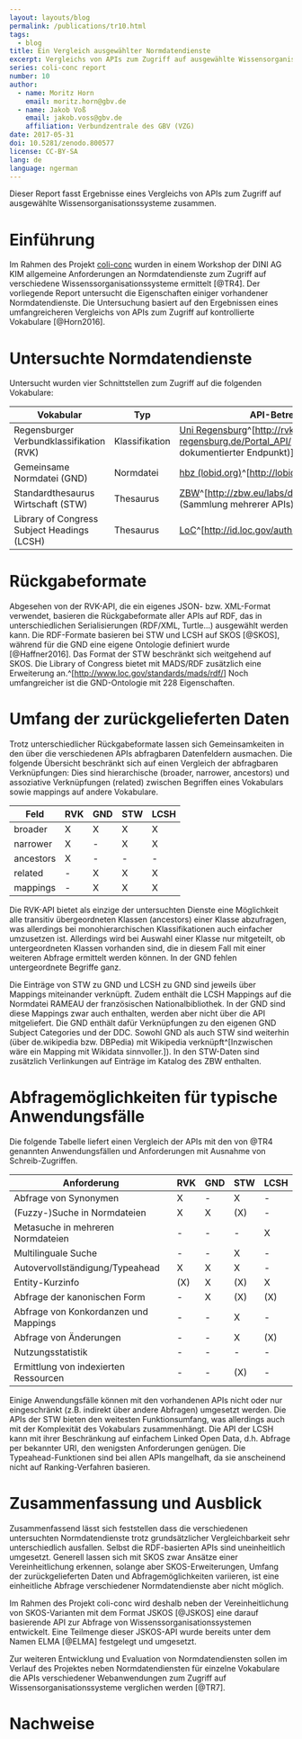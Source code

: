 ```yaml
---
layout: layouts/blog
permalink: /publications/tr10.html
tags:
  - blog
title: Ein Vergleich ausgewählter Normdatendienste
excerpt: Vergleichs von APIs zum Zugriff auf ausgewählte Wissensorganisationssysteme
series: coli-conc report
number: 10
author:
  - name: Moritz Horn
    email: moritz.horn@gbv.de 
  - name: Jakob Voß
    email: jakob.voss@gbv.de
    affiliation: Verbundzentrale des GBV (VZG)
date: 2017-05-31
doi: 10.5281/zenodo.800577
license: CC-BY-SA
lang: de
language: ngerman
---
```


Dieser Report fasst Ergebnisse eines Vergleichs von APIs zum Zugriff auf
ausgewählte Wissensorganisationssysteme zusammen.

# Einführung

Im Rahmen des Projekt [coli-conc](/) wurden in einem
Workshop der DINI AG KIM allgemeine Anforderungen an Normdatendienste zum
Zugriff auf verschiedene Wissenssorganisationssysteme ermittelt [@TR4]. Der
vorliegende Report untersucht die Eigenschaften einiger vorhandener
Normdatendienste. Die Untersuchung basiert auf den Ergebnissen eines
umfangreicheren Vergleichs von APIs zum Zugriff auf kontrollierte Vokabulare
[@Horn2016].

# Untersuchte Normdatendienste

Untersucht wurden vier Schnittstellen zum Zugriff auf die folgenden Vokabulare:

Vokabular                                   | Typ            | API-Betreiber
--------------------------------------------|----------------|-----
Regensburger Verbundklassifikation (RVK)    | Klassifikation | [Uni Regensburg](http://rvk.uni-regensburg.de/api/)^[<http://rvk.uni-regensburg.de/Portal_API/> (nicht dokumentierter Endpunkt)]
Gemeinsame Normdatei (GND)                  | Normdatei      | [hbz (lobid.org)](http://lobid.org/api)^[<http://lobid.org/api>]
Standardthesaurus Wirtschaft (STW)          | Thesaurus      | [ZBW](http://zbw.eu/labs/de/project/econ-ws)^[<http://zbw.eu/labs/de/project/econ-ws> (Sammlung mehrerer APIs)]
Library of Congress Subject Headings (LCSH) | Thesaurus      | [LoC](http://id.loc.gov/authorities/subjects.html)^[<http://id.loc.gov/authorities/subjects.html>]

# Rückgabeformate

Abgesehen von der RVK-API, die ein eigenes JSON- bzw. XML-Format verwendet,
basieren die Rückgabeformate aller APIs auf RDF, das in unterschiedlichen
Serialisierungen (RDF/XML, Turtle...) ausgewählt werden kann. Die RDF-Formate
basieren bei STW und LCSH auf SKOS [@SKOS], während für die GND eine eigene
Ontologie definiert wurde [@Haffner2016]. Das Format der STW beschränkt sich
weitgehend auf SKOS. Die Library of Congress bietet mit MADS/RDF zusätzlich
eine Erweiterung an.^[<http://www.loc.gov/standards/mads/rdf/>] Noch
umfangreicher ist die GND-Ontologie mit 228 Eigenschaften.

# Umfang der zurückgelieferten Daten

Trotz unterschiedlicher Rückgabeformate lassen sich Gemeinsamkeiten in den über
die verschiedenen APIs abfragbaren Datenfeldern ausmachen. Die folgende
Übersicht beschränkt sich auf einen Vergleich der abfragbaren Verknüpfungen:
Dies sind hierarchische (broader, narrower, ancestors) und assoziative
Verknüpfungen (related) zwischen Begriffen eines Vokabulars sowie mappings auf
andere Vokabulare.
 
Feld            | RVK   | GND   | STW   | LCSH
----------------|-------|-------|-------|-----
broader         | X     | X     | X     | X
narrower        | X     | -     | X     | X
ancestors       | X     | -     | -     | -
related         | -     | X     | X     | X
mappings        | -     | X     | X     | X

Die RVK-API bietet als einzige der untersuchten Dienste eine Möglichkeit alle
transitiv übergeordneten Klassen (ancestors) einer Klasse abzufragen, was
allerdings bei monohierarchischen Klassifikationen auch einfacher umzusetzen
ist. Allerdings wird bei Auswahl einer Klasse nur mitgeteilt, ob
untergeordneten Klassen vorhanden sind, die in diesem Fall mit einer weiteren
Abfrage ermittelt werden können. In der GND fehlen untergeordnete Begriffe
ganz.

Die Einträge von STW zu GND und LCSH zu GND sind jeweils über Mappings
miteinander verknüpft. Zudem enthält die LCSH Mappings auf die Normdatei RAMEAU
der französischen Nationalbibliothek. In der GND sind diese Mappings zwar auch
enthalten, werden aber nicht über die API mitgeliefert.  Die GND enthält dafür
Verknüpfungen zu den eigenen GND Subject Categories und der DDC.  Sowohl GND
als auch STW sind weiterhin (über de.wikipedia bzw. DBPedia) mit Wikipedia
verknüpft^[Inzwischen wäre ein Mapping mit Wikidata sinnvoller.]).  In den
STW-Daten sind zusätzlich Verlinkungen auf Einträge im Katalog des ZBW
enthalten.

# Abfragemöglichkeiten für typische Anwendungsfälle

Die folgende Tabelle liefert einen Vergleich der APIs mit den von @TR4
genannten Anwendungsfällen und Anforderungen mit Ausnahme von
Schreib-Zugriffen.

 Anforderung                            | RVK   | GND   | STW   | LCSH
----------------------------------------|-------|-------|-------|-----
Abfrage von Synonymen                   | X     | -     | X     | -
(Fuzzy-)Suche in Normdateien            | X     | X     | (X)   | -
Metasuche in mehreren Normdateien       | -     | -     | -     | X 
Multilinguale Suche                     | -     | -     | X     | -
Autovervollständigung/Typeahead         | X     | X     | X     | -
Entity-Kurzinfo                         | (X)   | X     | (X)   | X 
Abfrage der kanonischen Form            | -     | X     | (X)   | (X)
Abfrage von Konkordanzen und Mappings   | -     | -     | X     | -
Abfrage von Änderungen                  | -     | -     | X     | (X)
Nutzungsstatistik                       | -     | -     | -     | -
Ermittlung von indexierten Ressourcen   | -     | -     | (X)   | -

Einige Anwendungsfälle können mit den vorhandenen APIs nicht oder nur
eingeschränkt (z.B. indirekt über andere Abfragen) umgesetzt werden. Die APIs
der STW bieten den weitesten Funktionsumfang, was allerdings auch mit der
Komplexität des Vokabulars zusammenhängt. Die API der LCSH kann mit ihrer
Beschränkung auf einfachem Linked Open Data, d.h. Abfrage per bekannter URI,
den wenigsten Anforderungen genügen. Die Typeahead-Funktionen sind bei allen
APIs mangelhaft, da sie anscheinend nicht auf Ranking-Verfahren basieren.

# Zusammenfassung und Ausblick

Zusammenfassend lässt sich feststellen dass die verschiedenen untersuchten
Normdatendienste trotz grundsätzlicher Vergleichbarkeit sehr unterschiedlich
ausfallen. Selbst die RDF-basierten APIs sind uneinheitlich umgesetzt. Generell
lassen sich mit SKOS zwar Ansätze einer Vereinheitlichung erkennen, solange
aber SKOS-Erweiterungen, Umfang der zurückgelieferten Daten und
Abfragemöglichkeiten variieren, ist eine einheitliche Abfrage verschiedener
Normdatendienste aber nicht möglich.

Im Rahmen des Projekt coli-conc wird deshalb neben der Vereinheitlichung von
SKOS-Varianten mit dem Format JSKOS [@JSKOS] eine darauf basierende API zur
Abfrage von Wissenssorganisationssystemen entwickelt. Eine Teilmenge dieser
JSKOS-API wurde bereits unter dem Namen ELMA [@ELMA] festgelegt und umgesetzt.

Zur weiteren Entwicklung und Evaluation von Normdatendiensten sollen im Verlauf
des Projektes neben Normdatendiensten für einzelne Vokabulare die APIs
verschiedener Webanwendungen zum Zugriff auf Wissensorganisationssysteme
verglichen werden [@TR7].

# Nachweise

